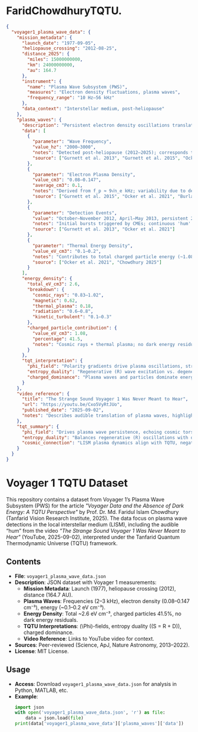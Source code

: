 # FaridChowdhuryTQTU.
```json
{
  "voyager1_plasma_wave_data": {
    "mission_metadata": {
      "launch_date": "1977-09-05",
      "heliopause_crossing": "2012-08-25",
      "distance_2025": {
        "miles": 15000000000,
        "km": 24000000000,
        "au": 164.7
      },
      "instrument": {
        "name": "Plasma Wave Subsystem (PWS)",
        "measures": "Electron density fluctuations, plasma waves",
        "frequency_range": "10 Hz–56 kHz"
      },
      "data_context": "Interstellar medium, post-heliopause"
    },
    "plasma_waves": {
      "description": "Persistent electron density oscillations translated to audible frequencies",
      "data": [
        {
          "parameter": "Wave Frequency",
          "value_hz": "2000–3000",
          "notes": "Detected post-heliopause (2012–2025); corresponds to denser LISM vs. heliosphere (~300 Hz)",
          "source": ["Gurnett et al. 2013", "Gurnett et al. 2015", "Ocker et al. 2021"]
        },
        {
          "parameter": "Electron Plasma Density",
          "value_cm3": "0.08–0.147",
          "average_cm3": 0.1,
          "notes": "Derived from f_p ≈ 9√n_e kHz; variability due to density gradients",
          "source": ["Gurnett et al. 2015", "Ocker et al. 2021", "Burlaga et al. 2022"]
        },
        {
          "parameter": "Detection Events",
          "value": "October–November 2012, April–May 2013, persistent 2013–2025",
          "notes": "Initial bursts triggered by CMEs; continuous 'hum' detected later",
          "source": ["Gurnett et al. 2013", "Ocker et al. 2021"]
        },
        {
          "parameter": "Thermal Energy Density",
          "value_eV_cm3": "0.1–0.2",
          "notes": "Contributes to total charged particle energy (~1.08 eV cm^-3)",
          "source": ["Ocker et al. 2021", "Chowdhury 2025"]
        }
      ],
      "energy_density": {
        "total_eV_cm3": 2.6,
        "breakdown": {
          "cosmic_rays": "0.83–1.02",
          "magnetic": 0.62,
          "thermal_plasma": 0.18,
          "radiation": "0.6–0.8",
          "kinetic_turbulent": "0.1–0.3"
        },
        "charged_particle_contribution": {
          "value_eV_cm3": 1.08,
          "percentage": 41.5,
          "notes": "Cosmic rays + thermal plasma; no dark energy residuals (~10^-8 eV cm^-3)"
        }
      },
      "tqt_interpretation": {
        "phi_field": "Polarity gradients drive plasma oscillations, structuring LISM",
        "entropy_duality": "Regenerative (R) wave excitation vs. degenerative (D) damping, ratio ~φ (1.618)",
        "charged_dominance": "Plasma waves and particles dominate energy budget, supporting TQTU’s plasma-centric cosmology"
      }
    },
    "video_reference": {
      "title": "The Strange Sound Voyager 1 Was Never Meant to Hear",
      "url": "https://youtu.be/Cxo5VyRtJUo",
      "published_date": "2025-09-02",
      "notes": "Describes audible translation of plasma waves, highlighting LISM density and dynamics"
    },
    "tqt_summary": {
      "phi_field": "Drives plasma wave persistence, echoing cosmic torsion",
      "entropy_duality": "Balances regenerative (R) oscillations with degenerative (D) diffusion, ratio ~1.618",
      "cosmic_connection": "LISM plasma dynamics align with TQTU, negating dark energy need"
    }
  }
}
```
# Voyager 1 TQTU Dataset

This repository contains a dataset from Voyager 1’s Plasma Wave Subsystem (PWS) for the article *"Voyager Data and the Absence of Dark Energy: A TQTU Perspective"* by Prof. Dr. Md. Faridul Islam Chowdhury (Tanfarid Vision Research Institute, 2025). The data focus on plasma wave detections in the local interstellar medium (LISM), including the audible “hum” from the video *"The Strange Sound Voyager 1 Was Never Meant to Hear"* (YouTube, 2025-09-02), interpreted under the Tanfarid Quantum Thermodynamic Universe (TQTU) framework.

## Contents
- **File**: `voyager1_plasma_wave_data.json`
- **Description**: JSON dataset with Voyager 1 measurements:
  - **Mission Metadata**: Launch (1977), heliopause crossing (2012), distance (164.7 AU).
  - **Plasma Waves**: Frequencies (2–3 kHz), electron density (0.08–0.147 cm⁻³), energy (~0.1–0.2 eV cm⁻³).
  - **Energy Density**: Total ~2.6 eV cm⁻³, charged particles 41.5%, no dark energy residuals.
  - **TQTU Interpretations**: \(\Phi\)-fields, entropy duality (\(S = R + D\)), charged dominance.
  - **Video Reference**: Links to YouTube video for context.
- **Sources**: Peer-reviewed (Science, ApJ, Nature Astronomy, 2013–2022).
- **License**: MIT License.

## Usage
- **Access**: Download `voyager1_plasma_wave_data.json` for analysis in Python, MATLAB, etc.
- **Example**:
  ```python
  import json
  with open('voyager1_plasma_wave_data.json', 'r') as file:
      data = json.load(file)
  print(data['voyager1_plasma_wave_data']['plasma_waves']['data'])
